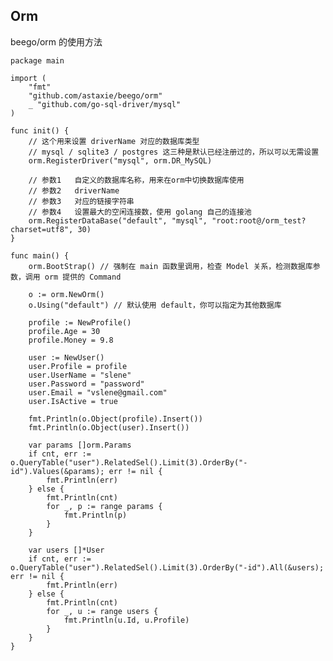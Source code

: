 ## Orm

beego/orm 的使用方法

	package main
	
	import (
		"fmt"
		"github.com/astaxie/beego/orm"
		_ "github.com/go-sql-driver/mysql"
	)
	
	func init() {
		// 这个用来设置 driverName 对应的数据库类型
		// mysql / sqlite3 / postgres 这三种是默认已经注册过的，所以可以无需设置
		orm.RegisterDriver("mysql", orm.DR_MySQL)
	
		// 参数1   自定义的数据库名称，用来在orm中切换数据库使用
		// 参数2   driverName
		// 参数3   对应的链接字符串
		// 参数4   设置最大的空闲连接数，使用 golang 自己的连接池
		orm.RegisterDataBase("default", "mysql", "root:root@/orm_test?charset=utf8", 30)
	}
	
	func main() {
		orm.BootStrap() // 强制在 main 函数里调用，检查 Model 关系，检测数据库参数，调用 orm 提供的 Command
	
		o := orm.NewOrm()
		o.Using("default") // 默认使用 default，你可以指定为其他数据库
	
		profile := NewProfile()
		profile.Age = 30
		profile.Money = 9.8
	
		user := NewUser()
		user.Profile = profile
		user.UserName = "slene"
		user.Password = "password"
		user.Email = "vslene@gmail.com"
		user.IsActive = true
	
		fmt.Println(o.Object(profile).Insert())
		fmt.Println(o.Object(user).Insert())
	
		var params []orm.Params
		if cnt, err := o.QueryTable("user").RelatedSel().Limit(3).OrderBy("-id").Values(&params); err != nil {
			fmt.Println(err)
		} else {
			fmt.Println(cnt)
			for _, p := range params {
				fmt.Println(p)
			}
		}
	
		var users []*User
		if cnt, err := o.QueryTable("user").RelatedSel().Limit(3).OrderBy("-id").All(&users); err != nil {
			fmt.Println(err)
		} else {
			fmt.Println(cnt)
			for _, u := range users {
				fmt.Println(u.Id, u.Profile)
			}
		}
	}
